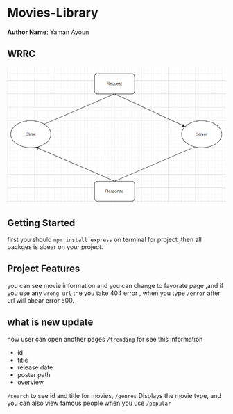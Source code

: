 # Movies-Library

**Author Name**: Yaman Ayoun
## WRRC
![WRRC image](./image/WRRC.png)

## Getting Started

first you should `npm install express` on terminal for project ,then all packges is abear on your project.
## Project Features
you can see movie information and you can change to favorate page ,and if you use any `wrong url` the you take 404 error , when you type `/error` after url will abear error 500.

## what is new update
now user can open another pages `/trending` for see this information
- id
- title
- release date
- poster path
- overview

 `/search` to see id and title for movies, `/genres` Displays the movie type, and you can also view famous people when you use `/popular`